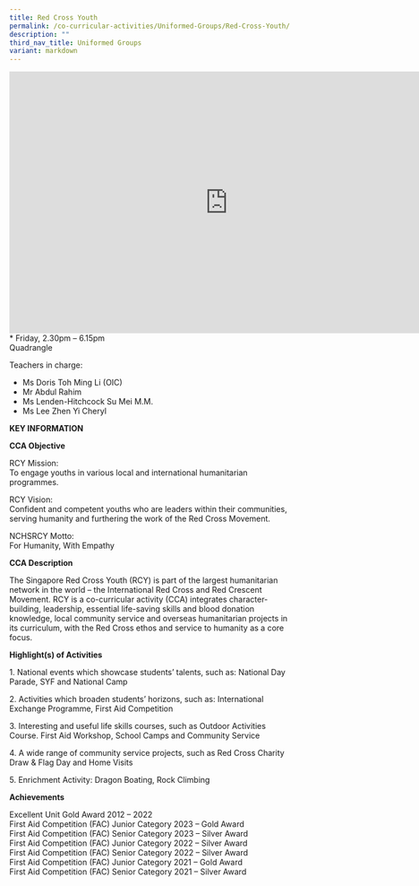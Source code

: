 ```yaml
---
title: Red Cross Youth
permalink: /co-curricular-activities/Uniformed-Groups/Red-Cross-Youth/
description: ""
third_nav_title: Uniformed Groups
variant: markdown
---
```

<iframe allowfullscreen="true" height="467" width="780" frameborder="0" src="https://docs.google.com/presentation/d/e/2PACX-1vQ5VAzmtrTGubtTwYw_r3byP1FSCtjbeFyGrXjHgAbSG0TaJAF-M17tLWVkgVEIx8bsWYHTeBIefynx/embed?start=true&amp;loop=true&amp;delayms=5000"></iframe>
<br>
*   Friday,  
    2.30pm – 6.15pm
<br> Quadrangle
<br>

Teachers in charge:
*   Ms Doris Toh Ming Li (OIC)
*   Mr Abdul Rahim 
*   Ms Lenden-Hitchcock Su Mei M.M. 
*   Ms Lee Zhen Yi Cheryl
		
**KEY INFORMATION**
		
**CCA Objective**

RCY Mission:<br>
To engage youths in various local and international humanitarian programmes.

RCY Vision:<br>
Confident and competent youths who are leaders within their communities, serving humanity and furthering the work of the Red Cross Movement.

  

NCHSRCY Motto:<br>
For Humanity, With Empathy

**CCA Description**

The Singapore Red Cross Youth (RCY) is part of the largest humanitarian network in the world – the International Red Cross and Red Crescent Movement. RCY is a co-curricular activity (CCA) integrates character-building, leadership, essential life-saving skills and blood donation knowledge, local community service and overseas humanitarian projects in its curriculum, with the Red Cross ethos and service to humanity as a core focus.

**Highlight(s) of Activities**

1\. National events which showcase students’ talents, such as: National Day Parade, SYF and National Camp

2\. Activities which broaden students’ horizons, such as: International Exchange Programme, First Aid Competition

3\. Interesting and useful life skills courses, such as Outdoor Activities Course. First Aid Workshop, School Camps and Community Service

4\. A wide range of community service projects, such as Red Cross Charity Draw &amp; Flag Day and Home Visits

5\. Enrichment Activity: Dragon Boating, Rock Climbing

**Achievements**

Excellent Unit Gold Award 2012 – 2022 <br>
First Aid Competition (FAC) Junior Category 2023 – Gold Award <br>
First Aid Competition (FAC) Senior Category 2023 – Silver Award <br>
First Aid Competition (FAC) Junior Category 2022 – Silver Award <br>
First Aid Competition (FAC) Senior Category 2022 – Silver Award <br>
First Aid Competition (FAC) Junior Category 2021 – Gold Award <br>
First Aid Competition (FAC) Senior Category 2021 – Silver Award<br>
